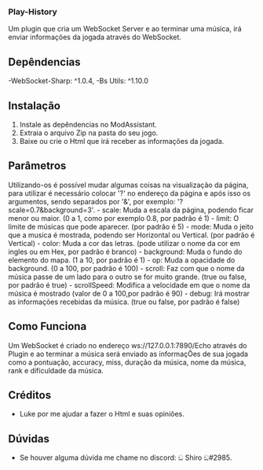 ### Play-History
  Um plugin que cria um WebSocket Server e ao terminar uma música, irá enviar informações da jogada através do WebSocket.

## Depêndencias
  -WebSocket-Sharp: ^1.0.4,
  -Bs Utils: ^1.10.0

## Instalação
  1. Instale as depêndencias no ModAssistant.
  2. Extraia o arquivo Zip na pasta do seu jogo.
  3. Baixe ou crie o Html que irá receber as informações da jogada.

## Parâmetros
  Utilizando-os é possível mudar algumas coisas na visualização da página, para utilizar é necessário colocar '?' no endereço da página e após isso os argumentos, sendo separados   por '&', por exemplo: '?scale=0.7&background=3'.
    - scale: Muda a escala da página, podendo ficar menor ou maior. (0 a 1, como por exemplo 0.8, por padrão é 1)
    - limit: O limite de músicas que pode aparecer. (por padrão é 5)
    - mode: Muda o jeito que a musica é mostrada, podendo ser Horizontal ou Vertical. (por padrão é Vertical)
    - color: Muda a cor das letras. (pode utilizar o nome da cor em ingles ou em Hex, por padrão é branco)
    - background: Muda o fundo do elemento do mapa. (1 a 10, por padrão é 1)
    - op: Muda a opacidade do background. (0 a 100, por padrão é 100)
    - scroll: Faz com que o nome da música passe de um lado para o outro se for muito grande. (true ou false, por padrão é true)
    - scrollSpeed: Modifica a velocidade em que o nome da música é mostrado (valor de 0 a 100,por padrão é 90)
    - debug: Irá mostrar as informações recebidas da música. (true ou false, por padrão é false)

## Como Funciona
  Um WebSocket é criado no endereço ws://127.0.0.1:7890/Echo através do Plugin e ao terminar a música será enviado as informaçÕes de sua jogada como a pontuação, accuracy, miss,     duração da música, nome da música, rank e dificuldade da música.
  
## Créditos
  - Luke por me ajudar a fazer o Html e suas opiniões.

## Dúvidas
  - Se houver alguma dúvida me chame no discord: ඞ Shiro ඞ#2985.
